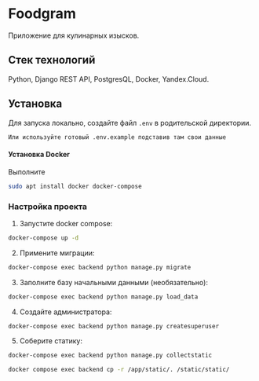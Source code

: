 # Foodgram
Приложение для кулинарных изысков.

## Стек технологий
Python, Django REST API, PostgresQL, Docker, Yandex.Cloud.

## Установка
Для запуска локально, создайте файл `.env` в родительской директории.

```
Или используйте готовый .env.example подставив там свои данные
```

#### Установка Docker
Выполните
```bash
sudo apt install docker docker-compose
```

### Настройка проекта
1. Запустите docker compose:
```bash
docker-compose up -d
```
2. Примените миграции:
```bash
docker-compose exec backend python manage.py migrate
```
3. Заполните базу начальными данными (необязательно):
```bash
docker-compose exec backend python manage.py load_data
```
4. Создайте администратора:
```bash
docker-compose exec backend python manage.py createsuperuser
```
5. Соберите статику:
```bash
docker-compose exec backend python manage.py collectstatic

docker compose exec backend cp -r /app/static/. /static/static/ 
```